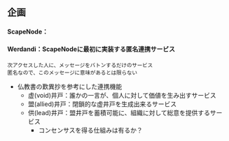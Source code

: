 ## 企画
#### ScapeNode：

#### Werdandi：ScapeNodeに最初に実装する匿名連携サービス
```
次アクセスした人に、メッセージをバトンするだけのサービス
匿名なので、このメッセージに意味があるとは限らない
```

- 仏教書の歎異抄を参考にした連携機能
  - 虚(void)井戸：誰かの一言が、個人に対して価値を生み出すサービス
  - 盟(allied)井戸：閉鎖的な虚井戸を生成出来るサービス
  - 供(lead)井戸：盟井戸を蓄積可能に、組織に対して総意を提供するサービス
    - コンセンサスを得る仕組みは有るか？
